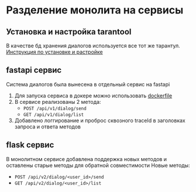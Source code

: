 # Разделение монолита на сервисы

## Установка и настройка tarantool
В качестве бд хранения диалогов используется все тот же тарантул. [Инструкция по установке и растройке](../tarantool/readme.md)

## fastapi сервис
Система диалогов была вынесена в отдельный сервис на fastapi

1. Для запуска сервиса в докере можно использовать [dockerfile](/Dockerfile)
2. В сервисе реализованы 2 метода:
   - `POST /api/v1/dialog/send`
   - `GET /api/v1/dialog/list`
3. Добавлено логгирование и проброс сквозного traceId в заголовках запроса и ответа методов

## flask сервис
В монолитном сервисе добавлена поддержка новых методов и оставлены старые методы для обратной совместимости
Новые методы:
   - `POST /api/v2/dialog/<user_id>/send`
   - `GET /api/v2/dialog/<user_id>/list`



